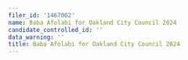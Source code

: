 ```yaml
---
filer_id: '1467002'
name: Baba Afolabi for Oakland City Council 2024
candidate_controlled_id: ''
data_warning: ''
title: Baba Afolabi for Oakland City Council 2024
---
```

